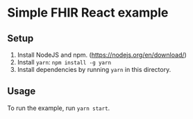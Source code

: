 # Simple FHIR React example

## Setup

1. Install NodeJS and npm. (<https://nodejs.org/en/download/>)
2. Install `yarn`: `npm install -g yarn`
3. Install dependencies by running `yarn` in this directory.

## Usage

To run the example, run `yarn start`.
